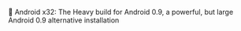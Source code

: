 🤖️ Android x32: The Heavy build for Android 0.9, a powerful, but large Android 0.9 alternative installation
